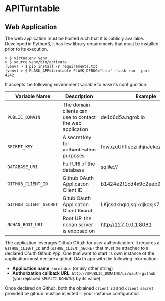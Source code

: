 # APITurntable

## Web Application

The web application must be hosted such that it is publicly available.
Developed in Python3, it has few library requirements that must be installed prior to its execution.

    > $ virtualenv venv
    > $ source venv/bin/activate
    (venv) > $ pip install -r requirements.txt
    (venv) > $ FLASK_APP=turntable FLASK_DEBUG="true" flask run --port 4242

It accepts the following environment variable to ease its configuration:

| Variable Name | Description | Example |
| ------------- | ----------- | ------- |
| `PUBLIC_DOMAIN` | The domain clients can use to contact the web application | de1b6d5a.ngrok.io |
| `SECRET_KEY`    | A secret key for authentication purposes | fnwbzuUhfleoznihjnJekezuJZIU39n2kj |
| `DATABASE_URI`  | Full URI of the database | sqlite:// |
| `GITHUB_CLIENT_ID` | Github OAuth Application Client ID | b1424e2f1cd4e9c2eeb9 |
| `GITHUB_CLIENT_SECRET` | Gitub OAuth Application Client Secret | LKjqsdkhqldjsqlkdjkqsjk726BHJB3 |
| `NCHAN_ROOT_URI` | Root URI the nchan server is exposed on | http://127.0.0.1:8081 |

The application leverages Github OAuth for user authentication. It requires a `GITHUB_CLIENT_ID` and `GITHUB_CLIENT_SECRET` that must be attached to a declared OAuth Github App. One that want to start its own instance of the application must declare a github OAuth app with the following information:
* **Application name**: `turntable` (or any other string)
* **Authorization callback URL**: `http://$PUBLIC_DOMAIN$/ui/oauth-github` (you replaced `$PUBLIC_DOMAIN$` by its value)

Once declared on Github, both the obtained `client id` and `client secret` provided by github must be injected in your instance configuration.
